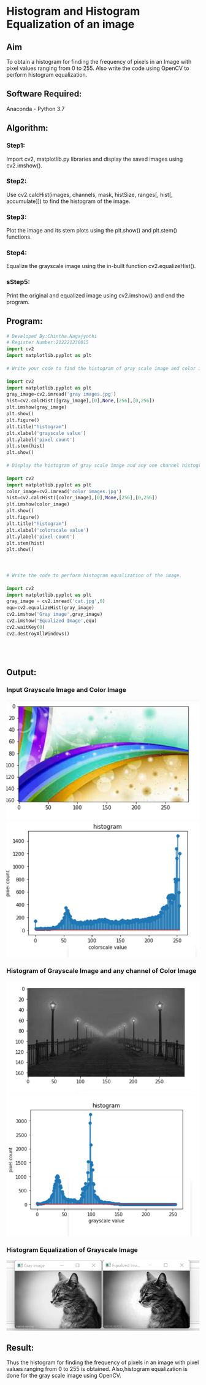 # Histogram and Histogram Equalization of an image
## Aim
To obtain a histogram for finding the frequency of pixels in an Image with pixel values ranging from 0 to 255. Also write the code using OpenCV to perform histogram equalization.

## Software Required:
Anaconda - Python 3.7

## Algorithm:
### Step1:
Import cv2, matplotlib.py libraries and display the saved images using cv2.imshow().

### Step2:
Use cv2.calcHist(images, channels, mask, histSize, ranges[, hist[, accumulate]]) to find the histogram of the image.

### Step3:
Plot the image and its stem plots using the plt.show() and plt.stem() functions.

### Step4:
Equalize the grayscale image using the in-built function cv2.equalizeHist().

### sStep5:
Print the original and equalized image using cv2.imshow() and end the program.



## Program:
```python
# Developed By:Chintha.Nagajyothi
# Register Number:212221230015
import cv2
import matplotlib.pyplot as plt

# Write your code to find the histogram of gray scale image and color image channels.

import cv2
import matplotlib.pyplot as plt
gray_image=cv2.imread('gray images.jpg')
hist=cv2.calcHist([gray_image],[0],None,[256],[0,256])
plt.imshow(gray_image)
plt.show()
plt.figure()
plt.title("histogram")
plt.xlabel('grayscale value')
plt.ylabel('pixel count')
plt.stem(hist)
plt.show()

# Display the histogram of gray scale image and any one channel histogram from color image

import cv2
import matplotlib.pyplot as plt
color_image=cv2.imread('color images.jpg')
hist=cv2.calcHist([color_image],[0],None,[256],[0,256])
plt.imshow(color_image)
plt.show()
plt.figure()
plt.title("histogram")
plt.xlabel('colorscale value')
plt.ylabel('pixel count')
plt.stem(hist)
plt.show()



# Write the code to perform histogram equalization of the image. 

import cv2
import matplotlib.pyplot as plt
gray_image = cv2.imread('cat.jpg',0)
equ=cv2.equalizeHist(gray_image)
cv2.imshow('Gray image',gray_image)
cv2.imshow('Equalized Image',equ)
cv2.waitKey(0)
cv2.destroyAllWindows()





```
## Output:
### Input Grayscale Image and Color Image

![output](./img1.png)
![output](./img3.png)


### Histogram of Grayscale Image and any channel of Color Image

![output](./img2.png)
![output](./img4.png)

### Histogram Equalization of Grayscale Image

![output](./img5.png)


## Result: 
Thus the histogram for finding the frequency of pixels in an image with pixel values ranging from 0 to 255 is obtained. Also,histogram equalization is done for the gray scale image using OpenCV.
